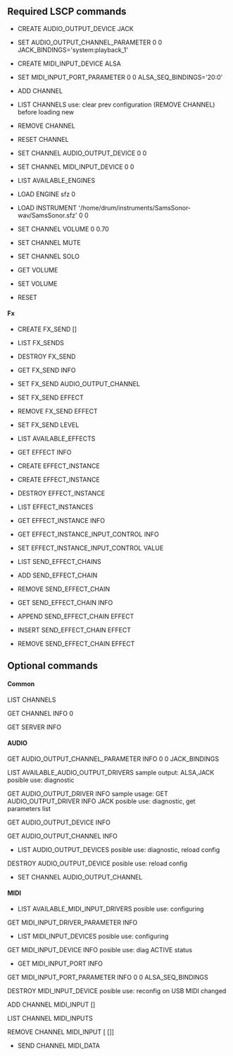 
## Required LSCP commands

+ CREATE AUDIO_OUTPUT_DEVICE JACK

+ SET AUDIO_OUTPUT_CHANNEL_PARAMETER 0 0 JACK_BINDINGS='system:playback_1'

+ CREATE MIDI_INPUT_DEVICE ALSA

+ SET MIDI_INPUT_PORT_PARAMETER 0 0 ALSA_SEQ_BINDINGS='20:0'

+ ADD CHANNEL

+ LIST CHANNELS
  use: clear prev configuration (REMOVE CHANNEL) before loading new

+ REMOVE CHANNEL <sampler-channel>

+ RESET CHANNEL <sampler-channel>

+ SET CHANNEL AUDIO_OUTPUT_DEVICE 0 0

+ SET CHANNEL MIDI_INPUT_DEVICE 0 0

+ LIST AVAILABLE_ENGINES

+ LOAD ENGINE sfz 0

+ LOAD INSTRUMENT '/home/drum/instruments/SamsSonor-wav/SamsSonor.sfz' 0 0

+ SET CHANNEL VOLUME 0 0.70

+ SET CHANNEL MUTE <sampler-channel> <mute>

+ SET CHANNEL SOLO <sampler-channel> <solo>

+ GET VOLUME

+ SET VOLUME <volume>

+ RESET


#### Fx

+ CREATE FX_SEND <sampler-channel> <midi-ctrl> [<name>]

+ LIST FX_SENDS <sampler-channel>

+ DESTROY FX_SEND <sampler-channel> <fx-send-id>

+ GET FX_SEND INFO <sampler-channel> <fx-send-id>

+ SET FX_SEND AUDIO_OUTPUT_CHANNEL <sampler-chan> <fx-send-id> <audio-src> <audio-dst>

+ SET FX_SEND EFFECT <sampler-chan> <fx-send-id> <effect-chain> <chain-pos>

+ REMOVE FX_SEND EFFECT <sampler-chan> <fx-send-id>

+ SET FX_SEND LEVEL <sampler-chan> <fx-send-id> <volume>

+ LIST AVAILABLE_EFFECTS

+ GET EFFECT INFO <effect-index>

+ CREATE EFFECT_INSTANCE <effect-system> <module> <effect-name>

+ CREATE EFFECT_INSTANCE <effect-index>

+ DESTROY EFFECT_INSTANCE <effect-instance>

+ LIST EFFECT_INSTANCES

+ GET EFFECT_INSTANCE INFO <effect-instance>

+ GET EFFECT_INSTANCE_INPUT_CONTROL INFO <effect-instance> <input-control>

+ SET EFFECT_INSTANCE_INPUT_CONTROL VALUE <effect-instance> <input-control> <value>

+ LIST SEND_EFFECT_CHAINS <audio-device>

+ ADD SEND_EFFECT_CHAIN <audio-device>

+ REMOVE SEND_EFFECT_CHAIN <audio-device> <effect-chain>

+ GET SEND_EFFECT_CHAIN INFO <audio-device> <effect-chain>

+ APPEND SEND_EFFECT_CHAIN EFFECT <audio-device> <effect-chain> <effect-instance>

+ INSERT SEND_EFFECT_CHAIN EFFECT <audio-device> <effect-chain> <chain-pos> <effect-instance>

+ REMOVE SEND_EFFECT_CHAIN EFFECT <audio-device> <effect-chain> <chain-pos>

## Optional commands

#### Common

LIST CHANNELS

GET CHANNEL INFO 0

GET SERVER INFO

#### AUDIO

GET AUDIO_OUTPUT_CHANNEL_PARAMETER INFO 0 0 JACK_BINDINGS

LIST AVAILABLE_AUDIO_OUTPUT_DRIVERS
  sample output: ALSA,JACK
  posible use: diagnostic

GET AUDIO_OUTPUT_DRIVER INFO <audio-output-driver>
  sample usage: GET AUDIO_OUTPUT_DRIVER INFO JACK
  posible use: diagnostic, get parameters list

GET AUDIO_OUTPUT_DEVICE INFO <dev-id>

GET AUDIO_OUTPUT_CHANNEL INFO <dev-id> <channel>


+ LIST AUDIO_OUTPUT_DEVICES
  posible use: diagnostic, reload config

DESTROY AUDIO_OUTPUT_DEVICE <device-id>
  posible use: reload config

+ SET CHANNEL AUDIO_OUTPUT_CHANNEL <sampler-chan> <audio-out> <audio-in>


#### MIDI

+ LIST AVAILABLE_MIDI_INPUT_DRIVERS
  posible use: configuring

GET MIDI_INPUT_DRIVER_PARAMETER INFO <midi> <param>

+ LIST MIDI_INPUT_DEVICES
  posible use: configuring

GET MIDI_INPUT_DEVICE INFO <midi-id>
  posible use: diag ACTIVE status

+ GET MIDI_INPUT_PORT INFO <midi-id> <port>

GET MIDI_INPUT_PORT_PARAMETER INFO 0 0 ALSA_SEQ_BINDINGS

DESTROY MIDI_INPUT_DEVICE <device-id>
  posible use: reconfig on USB MIDI changed

ADD CHANNEL MIDI_INPUT <sampler-channel> <midi-device-id> [<midi-input-port>]

LIST CHANNEL MIDI_INPUTS <sampler-channel>

REMOVE CHANNEL MIDI_INPUT <sampler-channel> [<midi-device-id> [<midi-input-port>]]

+ SEND CHANNEL MIDI_DATA <midi-msg> <sampler-chan> <arg1> <arg2>